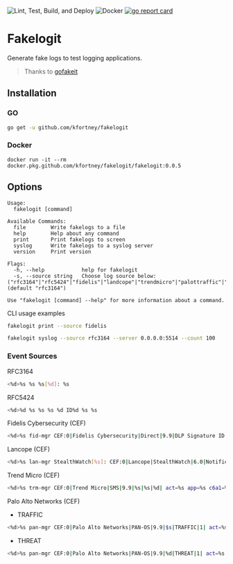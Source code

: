 ![Lint, Test, Build, and Deploy](https://github.com/kfortney/fakelogit/workflows/Lint,%20Test,%20Build,%20and%20Deploy/badge.svg?branch=master)
![Docker](https://github.com/kfortney/fakelogit/workflows/Docker/badge.svg?branch=master)
[![go report card](https://goreportcard.com/report/github.com/kfortney/fakelogit)](https://goreportcard.com/report/github.com/kfortney/fakelogit)


# Fakelogit

Generate fake logs to test logging applications.

> Thanks to [gofakeit](https://github.com/brianvoe/gofakeit)

## Installation

### GO
```bash
go get -u github.com/kfortney/fakelogit
```

### Docker
```
docker run -it --rm docker.pkg.github.com/kfortney/fakelogit/fakelogit:0.0.5
```

## Options

```
Usage:
  fakelogit [command]

Available Commands:
  file        Write fakelogs to a file
  help        Help about any command
  print       Print fakelogs to screen
  syslog      Write fakelogs to a syslog server
  version     Print version

Flags:
  -h, --help            help for fakelogit
  -s, --source string   Choose log source below: ("rfc3164"|"rfc5424"|"fidelis"|"landcope"|"trendmicro"|"palottraffic"|"palothreat") (default "rfc3164")

Use "fakelogit [command] --help" for more information about a command.
```

CLI usage examples
```sh
fakelogit print --source fidelis
```
```sh
fakelogit syslog --source rfc3164 --server 0.0.0.0:5514 --count 100
```
### Event Sources
RFC3164 
```sh
<%d>%s %s %s[%d]: %s     
```
RFC5424
```sh         
<%d>%d %s %s %s %d ID%d %s %s                  
```
Fidelis Cybersecurity (CEF)
```sh    
<%d>%s fid-mgr CEF:0|Fidelis Cybersecurity|Direct|9.9|DLP Signature ID|DLP Signature Name|%d| act=alert cn1=0 cn1Label=compression cn2=%d cn2Label=vlan_id cs1=Customer DLP Policy cs1Label=policy cs2=https://fid-mgr/j/alert.html cs2Label=linkback cs3=<n/a> cs3Label=malware_name cs4=%s cs4Label=from cs5=<n/a> cs5Label=malware_type cs6=Customer Management Group cs6Label=group dpt=%d dst=%s duser=%s dvc=192.168.1.1 dvchost=fid-sensor fileHash=%s fname=random_file_%s.pdf msg=fakelogit: Alert signature for testing proto=%s reason=[{'F.PII'}] requestClientApplication=%s requestMethod=%s rt=%s sev=%d spt=32528 src=%s suser=%s target=SMTP:<%s> url=%s
```
Lancope (CEF)     
```sh    
<%d>%s lan-mgr StealthWatch[%s]: CEF:0|Lancope|StealthWatch|6.0|Notification:%d|High Traffic|%d| cs1=%s cs1Label= cs2=%s cs2Label= cs3=%s cs3Label= cs4=%s cs4Label= cs5=%s cs5Label= cs6=%s cs6Label= destinationTranslatedAddress=%s destinationTranslatedPort=%s deviceExternalId=%s dpt=%d dst=%s dvc=%s dvchost=%s dvcpid=%s end=time externalId=%s msg=%d proto=%d sourceTranslatedAddress=%s spt=%d src=%s start=time"
```
Trend Micro (CEF)
```sh    
<%d>%s trm-mgr CEF:0|Trend Micro|SMS|9.9|%s|%s|%d| act=%s app=%s c6a1=%s c6a1Label= c6a2=%s c6a2Label= c6a3=%s c6a3Label= cat=%s cn1=%d cn1Label= cn2=%d cn2Label= cn3=%d cn3Label= cnt=%d cs1=%s cs1Label= cs2=%s cs2Label= cs3=%s cs3Label= cs4=%s cs4Label= cs5=%s cs5Label= cs6=%s cs6Label= deviceInboundInterface=%s dhost=%s dntdom=%s dpt=%d dst=%s duser=%s dvchost=%s externalId=%s proto=%d request=%s requestMethod=%d rt=time sntdom=%s sourceTranslatedAddress=%s spt=%d src=%s suser=%s"
```
Palo Alto Networks (CEF)
- TRAFFIC
```sh    
<%d>%s pan-mgr CEF:0|Palo Alto Networks|PAN-OS|9.9|$s|TRAFFIC|1| act=%s app=%s cat=%s cn1=%s cn1Label=%s cnt=%s cs1=%s cs1Label=%s cs2=%s cs2Label=%s cs3=%s cs3Label=%s cs4=%s cs4Label=%s cs5=%s cs5Label=%s cs6=%s cs6Label=%s destinationTranslatedAddress=%s destinationTranslatedPort=%s deviceExternalId=%s deviceInboundInterface=%s deviceOutboundInterface=%s dpt=%s dst=%s duser=%s dvchost=%s externalId=%s fileId=%s flexString1=%s flexString1Label=%s flexString2=%s flexString2Label=%s proto=%s request=%s rt=%s sourceTranslatedAddress=%s sourceTranslatedPort=%s spt=%s src=%s suser=%s PanOSActionFlags=%s PanOSAssocID=%s PanOSContentVer=%s PanOSDGl1=%s PanOSDGl2=%s PanOSDGl3=%s PanOSDGl4=%s PanOSDstUUID=%s PanOSHTTP2Con=%s PanOSHTTPHeader=%s PanOSMonitorTag=%s PanOSPPID=%s PanOSParentSessionID=%s PanOSParentStartTime=%s PanOSRuleUUID=%s PanOSSrcUUID=%s PanOSThreatCategory=%s PanOSTunnelID=%s PanOSTunnelType=%s PanOSURLCatList=%s PanOSVsysName=%s
```
- THREAT
```sh     
<%d>%s pan-mgr CEF:0|Palo Alto Networks|PAN-OS|9.9|%d|THREAT|1| act=%s app=%s cat=%s cn1=%s cn1Label=%s cnt=%s cs1=%s cs1Label=%s cs2=%s cs2Label=%s cs3=%s cs3Label=%s cs4=%s cs4Label=%s cs5=%s cs5Label=%s cs6=%s cs6Label=%s destinationTranslatedAddress=%s destinationTranslatedPort=%s deviceExternalId=%s deviceInboundInterface=%s deviceOutboundInterface=%s dpt=%s dst=%s duser=%s dvchost=%s externalId=%s fileId=%s flexString1=%s flexString1Label=%s flexString2=%s flexString2Label=%s proto=%s request=%s rt=%s sourceTranslatedAddress=%s sourceTranslatedPort=%s spt=%s src=%s suser=%s PanOSActionFlags=%s PanOSAssocID=%s PanOSContentVer=%s PanOSDGl1=%s PanOSDGl2=%s PanOSDGl3=%s PanOSDGl4=%s PanOSDstUUID=%s PanOSHTTP2Con=%s PanOSHTTPHeader=%s PanOSMonitorTag=%s PanOSPPID=%s PanOSParentSessionID=%s PanOSParentStartTime=%s PanOSRuleUUID=%s PanOSSrcUUID=%s PanOSThreatCategory=%s PanOSTunnelID=%s PanOSTunnelType=%s PanOSURLCatList=%s PanOSVsysName=%s
```
